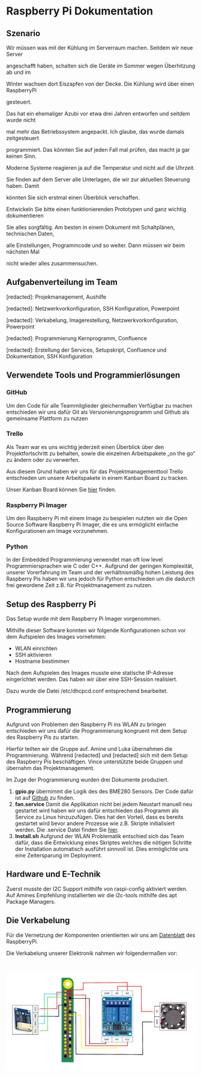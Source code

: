 # Raspberry Pi Dokumentation

## Szenario

Wir müssen was mit der Kühlung im Serverraum machen. Seitdem wir neue Server

angeschafft haben, schalten sich die Geräte im Sommer wegen Überhitzung ab und im

Winter wachsen dort Eiszapfen von der Decke. Die Kühlung wird über einen RaspberryPi

gesteuert.

Das hat ein ehemaliger Azubi vor etwa drei Jahren entworfen und seitdem wurde nicht

mal mehr das Betriebssystem angepackt. Ich glaube, das wurde damals zeitgesteuert

programmiert. Das könnten Sie auf jeden Fall mal prüfen, das macht ja gar keinen Sinn.

Moderne Systeme reagieren ja auf die Temperatur und nicht auf die Uhrzeit.

Sie finden auf dem Server alle Unterlagen, die wir zur aktuellen Steuerung haben. Damit

könnten Sie sich erstmal einen Überblick verschaffen.

Entwickeln Sie bitte einen funktionierenden Prototypen und ganz wichtig dokumentieren

Sie alles sorgfältig. Am besten in einem Dokument mit Schaltplänen, technischen Daten,

alle Einstellungen, Programmcode und so weiter. Dann müssen wir beim nächsten Mal

nicht wieder alles zusammensuchen.

## Aufgabenverteilung im Team

[redacted]: Projekmanagement, Aushilfe

[redacted]: Netzwerkvorkonfiguration, SSH Konfiguration, Powerpoint

[redacted]: Verkabelung, Imagerestellung, Netzwerkvorkonfiguration, Powerpoint

[redacted]: Programmierung Kernprogramm, Confluence

[redacted]: Erstellung der Services, Setupskript, Confluence und Dokumentation, SSH Konfiguration

## Verwendete Tools und Programmierlösungen

### GitHub

Um den Code für alle Teammitglieder gleichermaßen Verfügbar zu machen entschieden wir uns dafür Git als Versionierungsprogramm und Github als gemeinsame Plattform zu nutzen

### Trello

Als Team war es uns wichtig jederzeit einen Überblick über den Projektfortschritt zu behalten, sowie die einzelnen Arbeitspakete „on the go“ zu ändern oder zu verwerfen.

Aus diesem Grund haben wir uns für das Projektmanagementtool Trello entschieden um unsere Arbeitspakete in einem Kanban Board zu tracken.

Unser Kanban Board können Sie [hier](https://trello.com/b/QQ5eoWSN/fancontroller-gso) finden.

### Raspberry Pi Imager

Um den Raspberry Pi mit einem Image zu bespielen nutzten wir die Open Source Software Raspberry Pi Imager, die es uns ermöglicht einfache Konfigurationen am Image vorzunehmen.

### Python

In der Embedded Programmierung verwendet man oft low level Programmiersprachen wie C oder C++. Aufgrund der geringen Komplexität, unserer Vorerfahrung im Team und der verhältnismäßig hohen Leistung des Raspberry Pis haben wir uns jedoch für Python entschieden um die dadurch frei gewordene Zeit z.B. für Projektmanagement zu nutzen.

## Setup des Raspberry Pi

Das Setup wurde mit dem Raspberry Pi Imager vorgenommen.

Mithilfe dieser Software konnten wir folgende Konfigurationen schon vor dem Aufspielen des Images vornehmen:

-   WLAN einrichten
-   SSH aktivieren
-   Hostname bestimmen

Nach dem Aufspielen des Images musste eine statische IP-Adresse eingerichtet werden. Das haben wir über eine SSH-Session realisiert.

Dazu wurde die Datei /etc/dhcpcd.conf entsprechend bearbeitet.

## Programmierung

Aufgrund von Problemen den Raspberry Pi ins WLAN zu bringen entschieden wir uns dafür die Programmierung kongruent mit dem Setup des Raspberry Pis zu starten.

Hierfür teilten wir die Gruppe auf. Amine und Luka übernahmen die Programmierung. Während [redacted] und [redacted] sich mit dem Setup des Raspberry Pis beschäftigen. Vince unterstützte beide Gruppen und übernahm das Projektmanagement.

Im Zuge der Programmierung wurden drei Dokumente produziert.

1.  **gpio.py** übernimmt die Logik des des BME280 Sensors. Der Code dafür ist auf [Github](https://github.com/Ludawi/fancontroller/blob/main/gpio.py) zu finden.
2.  **fan.service** Damit die Applikation nicht bei jedem Neustart manuell neu gestartet wird haben wir uns dafür entschieden das Programm als Service zu Linux hinzuzufügen. Dies hat den Vorteil, dass es bereits gestartet wird bevor andere Prozesse wie z.B. Skripte initialisiert werden. Die .service Datei finden Sie [hier](https://github.com/Ludawi/fancontroller/blob/main/fan.service).
3.  **Install.sh** Aufgrund der WLAN Problematik entschied sich das Team dafür, dass die Entwicklung eines Skriptes welches die nötigen Schritte der Installation automatisch ausführt sinnvoll ist. Dies ermöglichte uns eine Zeitersparung im Deployment.

## Hardware und E-Technik

Zuerst musste der I2C Support mithilfe von raspi-config aktiviert werden. Auf Amines Empfehlung installierten wir die i2c-tools mithilfe des apt Package Managers.

## Die Verkabelung

Für die Vernetzung der Komponenten orientierten wir uns am [Datenblatt](https://datasheets.raspberrypi.com/rpi4/raspberry-pi-4-datasheet.pdf) des RaspberryPi.

Die Verkabelung unserer Elektronik nahmen wir folgendermaßen vor:

# ![](911f959b60243be75b38d03282db1d88.jpeg)
